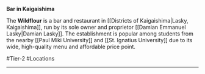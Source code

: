 **Bar in Kaigaishima**

The **Wildflour** is a bar and restaurant in [[Districts of Kaigaishima|Lasky, Kaigaishima]], run by its sole owner and proprietor [[Damian Emmanuel Lasky|Damian Lasky]]. The establishment is popular among students from the nearby [[Paul Miki University]] and [[St. Ignatius University]] due to its wide, high-quality menu and affordable price point.

#Tier-2 #Locations 

---
